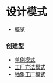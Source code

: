 # 设计模式

<!-- 目录 -->
- [概览](https://github.com/lazecoding/Note/blob/main/note/articles/pattern/概览.md)
  
### 创建型

- [单例模式](https://github.com/lazecoding/Note/blob/main/note/articles/pattern/单例.md)
- [工厂方法模式](https://github.com/lazecoding/Note/blob/main/note/articles/pattern/工厂方法.md)
- [抽象工厂模式](https://github.com/lazecoding/Note/blob/main/note/articles/pattern/抽象工厂.md)
